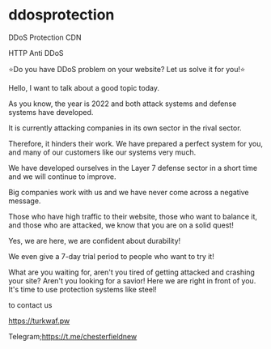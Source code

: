 # ddosprotection
DDoS Protection CDN

HTTP Anti DDoS

⭐Do you have DDoS problem on your website? Let us solve it for you!⭐

Hello, I want to talk about a good topic today.

As you know, the year is 2022 and both attack systems and defense systems have developed.

It is currently attacking companies in its own sector in the rival sector.

Therefore, it hinders their work. We have prepared a perfect system for you, and many of our customers like our systems very much.

We have developed ourselves in the Layer 7 defense sector in a short time and we will continue to improve.

Big companies work with us and we have never come across a negative message.

Those who have high traffic to their website, those who want to balance it, and those who are attacked, we know that you are on a solid quest!

Yes, we are here, we are confident about durability!

We even give a 7-day trial period to people who want to try it!

What are you waiting for, aren't you tired of getting attacked and crashing your site? Aren't you looking for a savior! Here we are right in front of you. It's time to use protection systems like steel!

to contact us

https://turkwaf.pw

Telegram;https://t.me/chesterfieldnew
